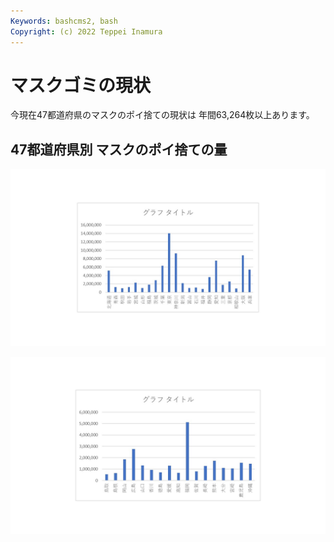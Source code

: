 ```yaml
---
Keywords: bashcms2, bash
Copyright: (c) 2022 Teppei Inamura
---
```


# マスクゴミの現状

今現在47都道府県のマスクのポイ捨ての現状は
年間63,264枚以上あります。

## 47都道府県別 マスクのポイ捨ての量

![都道府県](./todohuken1/todohuken.JPG)

![都道府県2](./todohuken2/todohuken2.JPG)



